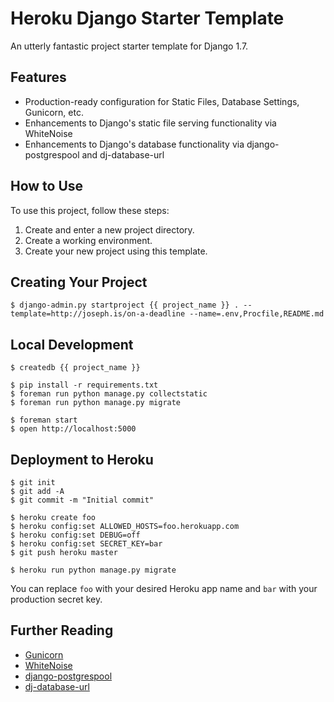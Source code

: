 # Heroku Django Starter Template

An utterly fantastic project starter template for Django 1.7.


## Features

- Production-ready configuration for Static Files, Database Settings, Gunicorn, etc.
- Enhancements to Django's static file serving functionality via WhiteNoise
- Enhancements to Django's database functionality via django-postgrespool and dj-database-url


## How to Use

To use this project, follow these steps:

1. Create and enter a new project directory.
2. Create a working environment.
3. Create your new project using this template.


## Creating Your Project

    $ django-admin.py startproject {{ project_name }} . --template=http://joseph.is/on-a-deadline --name=.env,Procfile,README.md


## Local Development

    $ createdb {{ project_name }}

    $ pip install -r requirements.txt
    $ foreman run python manage.py collectstatic
    $ foreman run python manage.py migrate

    $ foreman start
    $ open http://localhost:5000


## Deployment to Heroku

    $ git init
    $ git add -A
    $ git commit -m "Initial commit"

    $ heroku create foo
    $ heroku config:set ALLOWED_HOSTS=foo.herokuapp.com
    $ heroku config:set DEBUG=off
    $ heroku config:set SECRET_KEY=bar
    $ git push heroku master

    $ heroku run python manage.py migrate

You can replace ``foo`` with your desired Heroku app name and ``bar`` with your production secret key.


## Further Reading

- [Gunicorn](https://warehouse.python.org/project/gunicorn/)
- [WhiteNoise](https://warehouse.python.org/project/whitenoise/)
- [django-postgrespool](https://warehouse.python.org/project/django-postgrespool/)
- [dj-database-url](https://warehouse.python.org/project/dj-database-url/)

